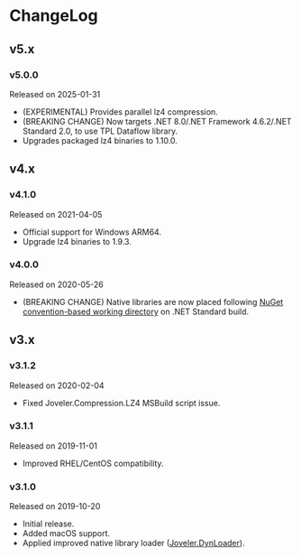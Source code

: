 # ChangeLog

## v5.x

### v5.0.0

Released on 2025-01-31

- (EXPERIMENTAL) Provides parallel lz4 compression.
- (BREAKING CHANGE) Now targets .NET 8.0/.NET Framework 4.6.2/.NET Standard 2.0, to use TPL Dataflow library.
- Upgrades packaged lz4 binaries to 1.10.0.

## v4.x

### v4.1.0

Released on 2021-04-05

- Official support for Windows ARM64.
- Upgrade lz4 binaries to 1.9.3.

### v4.0.0

Released on 2020-05-26

- (BREAKING CHANGE) Native libraries are now placed following [NuGet convention-based working directory](https://docs.microsoft.com/en-US/nuget/create-packages/creating-a-package#create-the-nuspec-file) on .NET Standard build.

## v3.x

### v3.1.2

Released on 2020-02-04

- Fixed Joveler.Compression.LZ4 MSBuild script issue.

### v3.1.1

Released on 2019-11-01

- Improved RHEL/CentOS compatibility.

### v3.1.0

Released on 2019-10-20

- Initial release.
- Added macOS support.
- Applied improved native library loader ([Joveler.DynLoader](https://github.com/ied206/Joveler.DynLoader)).
